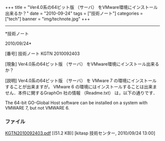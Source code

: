 ﻿+++
title = "Ver4.0系の64ビット版 （サーバ） をVMware環境にインストール出来るか？"
date = "2010-09-24"
tags = ["技術ノート"]
categories = ["tech"]
banner = "img/technote.jpg"
+++

-----------------------------------------------------------------------------------------------------------------------------

*技術ノート

2010/09/24*


[番号]
技術ノート KGTN 2010092403

[現象]
Ver4.0系の64ビット版 （サーバ） をVMware環境にインストール出来るか？

[説明]
Ver4.0系の64ビット版 （サーバ） を VMware 7
の環境にインストールすることが出来ますが， VMware 6
の環境にはインストールすることは出来ません．本件に関するGraphOn 社の情報
（Readme.txt） は，以下の通りです．

The 64-bit GO-Global Host software can be installed on a system with
VMWARE 7, but not VMWARE 6.


### ファイル

 
 


[KGTN2010092403.pdf](http://techreport.kitasp.net/attachments/download/330/KGTN2010092403.pdf)
 [(51.2 KB)] [kitasp 技術センター, 2010/09/24
13:00]


 


 

